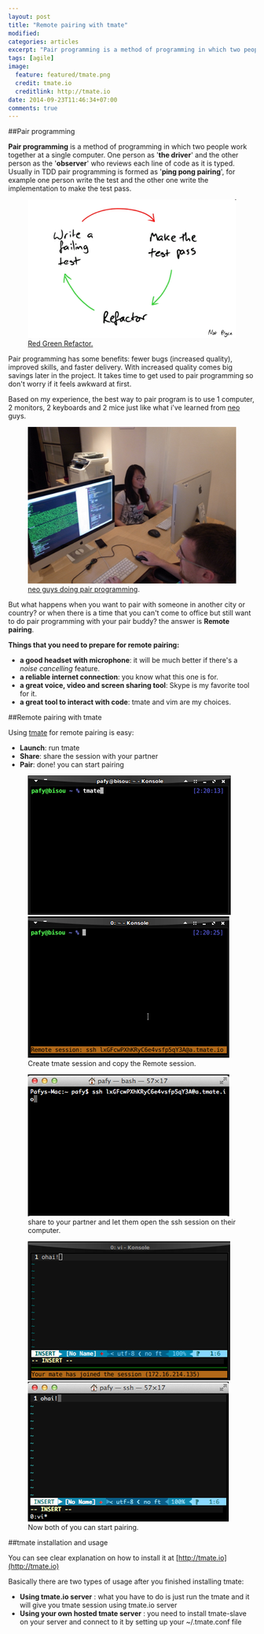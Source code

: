 ```yaml
---
layout: post
title: "Remote pairing with tmate"
modified:
categories: articles
excerpt: "Pair programming is a method of programming in which two people work together at a single computer. One person as ‘the driver’ and the other person as the ‘observer’ who reviews each line of code as it is typed"
tags: [agile]
image:
  feature: featured/tmate.png
  credit: tmate.io
  creditlink: http://tmate.io
date: 2014-09-23T11:46:34+07:00
comments: true
---
```


##Pair programming

**Pair programming** is a method of programming in which two people work together at a single computer. One person as '**the driver**' and the other person as the '**observer**' who reviews each line of code as it is typed. Usually in TDD pair programming is formed as '**ping pong pairing**', for example one person write the test and the other one write the implementation to make the test pass.

<figure>
  <img src="/images/post/2014-09-23-remote-pairing-with-tmate/red-green-refactor.png" alt="image">
  <figcaption><a href="http://wrozka.github.io/ppppp-pair-programming/#/18">Red Green Refactor.</a></figcaption>
</figure>

Pair programming has some benefits: fewer bugs (increased quality), improved skills, and faster delivery. With increased quality comes big savings later in the project. It takes time to get used to pair programming so don't worry if it feels awkward at first.

Based on my experience, the best way to pair program is to use 1 computer, 2 monitors, 2 keyboards and 2 mice just like what i've learned from [neo](http://www.neo.com) guys.

<figure>
  <img src="/images/post/2014-09-23-remote-pairing-with-tmate/pairing.jpg" alt="pair programming">
  <figcaption><a href="http://weilu.github.io/reddot2012/" title="neo guys doing pair programming">neo guys doing pair programming</a>.</figcaption>
</figure>

But what happens when you want to pair with someone in another city or country? or when there is a time that you can't come to office but still want to do pair programming with your pair buddy? the answer is **Remote pairing**.

**Things that you need to prepare for remote pairing:**

* **a good headset with microphone**: it will be much better if there's a *noise cancelling* feature.
* **a reliable internet connection**: you know what this one is for.
* **a great voice, video and screen sharing tool**: Skype is my favorite tool for it.
* **a great tool to interact with code**: tmate and vim are my choices.

##Remote pairing with tmate

Using [tmate](http://tmate.io) for remote pairing is easy:

* **Launch**: run tmate
* **Share**: share the session with your partner
* **Pair**: done! you can start pairing

<figure class="half">
  <img src="/images/post/2014-09-23-remote-pairing-with-tmate/01.png" alt="image">
  <img src="/images/post/2014-09-23-remote-pairing-with-tmate/02.png" alt="image">
  <figcaption>Create tmate session and copy the Remote session.</figcaption>
</figure>
<figure class="half">
  <img src="/images/post/2014-09-23-remote-pairing-with-tmate/05.png" alt="image">
  <figcaption>share to your partner and let them open the ssh session on their computer.</figcaption>
</figure>
<figure class="half">
  <img src="/images/post/2014-09-23-remote-pairing-with-tmate/04.png" alt="image">
  <img src="/images/post/2014-09-23-remote-pairing-with-tmate/07.png" alt="image">
  <figcaption>Now both of you can start pairing.</figcaption>
</figure>

##tmate installation and usage

You can see clear explanation on how to install it at [http://tmate.io](http://tmate.io)

Basically there are two types of usage after you finished installing tmate:

* **Using tmate.io server** : what you have to do is just run the tmate and it will give you tmate session using tmate.io server
* **Using your own hosted tmate server** : you need to install tmate-slave on your server and connect to it by setting up your ~/.tmate.conf file
